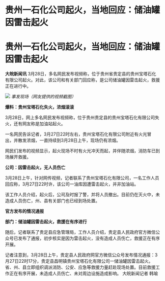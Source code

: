 # 贵州一石化公司起火，当地回应：储油罐因雷击起火

# 贵州一石化公司起火，当地回应：储油罐因雷击起火

**大皖新闻讯**
3月28日，多名网民发布视频称，位于贵州省贵定县的贵州宝塔石化有限公司起火。对此，该公司和有关部门回应称，是公司储油罐因雷击起火，救援正在进行中。

![](https://inews.gtimg.com/om_bt/OZdVl4nA2zbbaCrPuXvUtac81VGp3Xr0HJGXqxLluXH_cAA/1000)
_事发现场（网友提供的视频截图）_

**爆料：贵州宝塔石化失火，浓烟滚滚**

3月28日，网上多名网民发布视频称，位于贵州贵定县的贵州宝塔石化有限公司失火，还有网友称是加油站起火。

一名网民告诉记者，3月27日22时左右，贵州宝塔石化有限公司附近有火光冒出，并散发浓烟，一直持续到3月28日上午，现场仍有浓烟。

网民们发布的视频显示，起火现场不时有火光冲天而起，并伴随浓烟，消防车已到场展开救援。

**公司：因雷击起火，无人员伤亡**

3月28日上午，针对网传视频，记者联系了贵州宝塔石化有限公司，一名工作人员回应称，3月27日22时许，该公司一油库因遭雷击起火，并非加油站。

该工作人员介绍，起火后，公司及时报了警，并将人员撤出。目前仍在灭火中，未造成人员伤亡，州、县有关部门也已经到场处置。

**官方发布的情况通报**

**部门：储油罐因雷击起火，救援在有序进行**

随后，记者联系了贵定县应急管理局，工作人员介绍，贵定县人民政府官方微信公众号已发布了通报，初步核实是因为雷击起火，没有造成人员伤亡，救援正在有序开展。

记者注意到，3月28日上午，贵定县人民政府网官方微信公众号发布情况通报：3月27日22时17分，贵定县昌明镇贵州宝塔石化有限公司一储油罐因雷击起火。省、州、县立即组织调派消防、公安、应急等救援力量赶赴现场处置。目前救援工作正在有序开展，未造成人员伤亡、未对周边设施造成影响。
大皖新闻记者 韩喻

